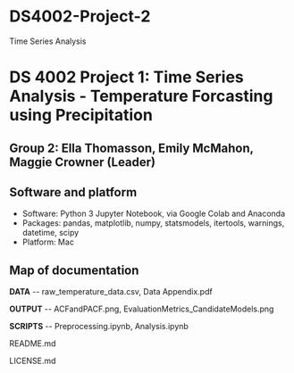 # DS4002-Project-2
Time Series Analysis
# DS 4002 Project 1: Time Series Analysis - Temperature Forcasting using Precipitation
## Group 2: Ella Thomasson, Emily McMahon, Maggie Crowner (Leader)

## Software and platform 
- Software: Python 3 Jupyter Notebook, via Google Colab and Anaconda
- Packages: pandas, matplotlib, numpy, statsmodels, itertools, warnings, datetime, scipy
- Platform: Mac

## Map of documentation
**DATA** -- raw_temperature_data.csv, Data Appendix.pdf

**OUTPUT** -- ACFandPACF.png, EvaluationMetrics_CandidateModels.png

**SCRIPTS** -- Preprocessing.ipynb, Analysis.ipynb

README.md

LICENSE.md
